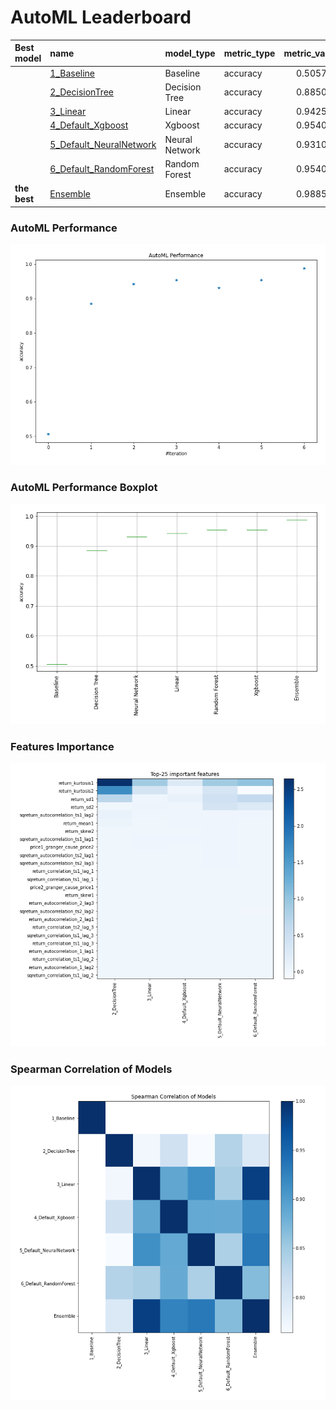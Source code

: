 # AutoML Leaderboard

| Best model   | name                                                         | model_type     | metric_type   |   metric_value |   train_time |
|:-------------|:-------------------------------------------------------------|:---------------|:--------------|---------------:|-------------:|
|              | [1_Baseline](1_Baseline/README.md)                           | Baseline       | accuracy      |       0.505747 |         0.77 |
|              | [2_DecisionTree](2_DecisionTree/README.md)                   | Decision Tree  | accuracy      |       0.885057 |        10.21 |
|              | [3_Linear](3_Linear/README.md)                               | Linear         | accuracy      |       0.942529 |         4.17 |
|              | [4_Default_Xgboost](4_Default_Xgboost/README.md)             | Xgboost        | accuracy      |       0.954023 |         4.25 |
|              | [5_Default_NeuralNetwork](5_Default_NeuralNetwork/README.md) | Neural Network | accuracy      |       0.931034 |         2.1  |
|              | [6_Default_RandomForest](6_Default_RandomForest/README.md)   | Random Forest  | accuracy      |       0.954023 |         7.31 |
| **the best** | [Ensemble](Ensemble/README.md)                               | Ensemble       | accuracy      |       0.988506 |         0.34 |

### AutoML Performance
![AutoML Performance](ldb_performance.png)

### AutoML Performance Boxplot
![AutoML Performance Boxplot](ldb_performance_boxplot.png)

### Features Importance
![features importance across models](features_heatmap.png)



### Spearman Correlation of Models
![models spearman correlation](correlation_heatmap.png)

